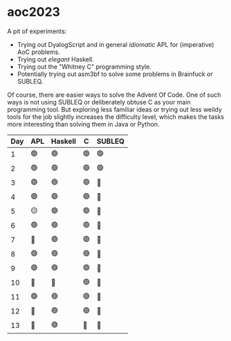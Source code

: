 # aoc2023

A pit of experiments:
- Trying out DyalogScript and in general *idiomatic* APL for (imperative) AoC problems.
- Trying out *elegant* Haskell.
- Trying out the "Whitney C" programming style.
- Potentially trying out asm3bf to solve some problems in Brainfuck or SUBLEQ.

Of course, there are easier ways to solve the Advent Of Code. One of such ways is not using SUBLEQ or deliberately obtuse C as your main programming tool. But exploring less familiar ideas or trying out less weildy tools for the job slightly increases the difficulty level, which makes the tasks more interesting than solving them in Java or Python.

| Day | APL | Haskell | C | SUBLEQ |
|-----|-----|---------|---|--------|
|  1  | 🟢  | 🟢      | 🟢|   🟢   |
|  2  | 🟢  | 🟢      | 🟢|   🟢   |
|  3  | 🟢  | 🟢      | 🟢|   🔴   |
|  4  | 🟢  | 🟢      | 🟢|   🔴   |
|  5  | 🟡  | 🟢      | 🟢|   🔴   |
|  6  | 🟢  | 🟢      | 🟢|   🔴   |
|  7  | 🔴  | 🟢      | 🟢|   🔴   |
|  8  | 🟢  | 🟢      | 🟢|   🔴   |
|  9  | 🟢  | 🟢      | 🟢|   🔴   |
| 10  | 🔴  | 🔴      | 🟢|   🔴   |
| 11  | 🟢  | 🟢      | 🟢|   🔴   |
| 12  | 🔴  | 🟢      | 🟢|   🔴   |
| 13  | 🔴  | 🟢      | 🔴|   🔴   |
